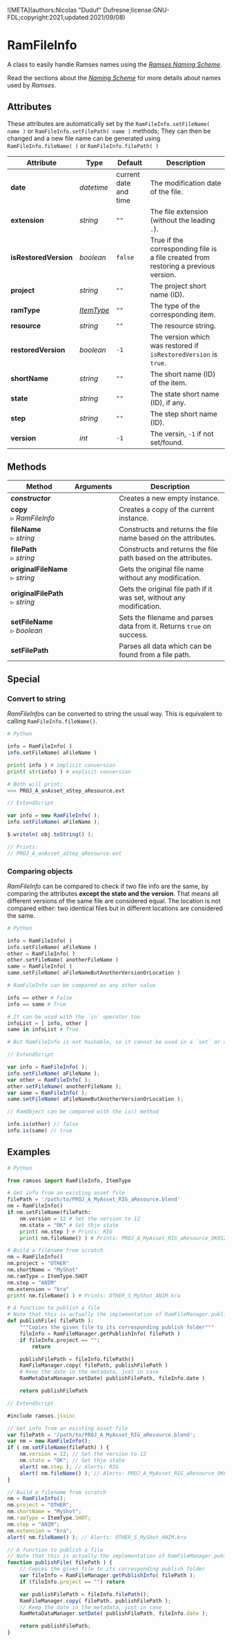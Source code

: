 ![META](authors:Nicolas "Duduf" Dufresne;license:GNU-FDL;copyright:2021;updated:2021/09/08)

# RamFileInfo

A class to easily handle Ramses names using the [*Ramses Naming Scheme*](../../components/files/naming.md).

Read the sections about the *[Naming Scheme](../../components/files/naming.md)* for more details about names used by *Ramses*.

## Attributes

These attributes are automatically set by the `RamFileInfo.setFileName( name )` or `RamFileInfo.setFilePath( name )` methods; They can then be changed and a new file name can be generated using `RamFileInfo.fileName( )` or `RamFileInfo.filePath( )`

| Attribute | Type | Default | Description |
| --- | --- | --- | --- |
| **date** | *datetime* | current date and time | The modification date of the file. |
| **extension** | *string* | `""` | The file extension (without the leading `.`). |
| **isRestoredVersion** | *boolean* | `false` | True if the corresponding file is a file created from restoring a previous version. |
| **project** | *string* | `""` | The project short name (ID). |
| **ramType** | *[ItemType](enum.md#itemtype)* | `""` | The type of the corresponding item. |
| **resource** | *string* | `""` | The resource string. |
| **restoredVersion** | *boolean* | `-1` | The version which was restored if `isRestoredVersion` is `true`. |
| **shortName** | *string* | `""` | The short name (ID) of the item. |
| **state** | *string* | `""` | The state short name (ID), if any. |
| **step** | *string* | `""` | The step short name (ID). |
| **version** | *int* | `-1` | The versin, `-1` if not set/found. |

## Methods

| Method | Arguments | Description |
| --- | --- | --- |
| ***constructor*** |  | Creates a new empty instance. |
| **copy**<br />▹ *RamFileInfo* |  | Creates a copy of the current instance. |
| **fileName**<br />▹ *string* |  | Constructs and returns the file name based on the attributes. |
| **filePath**<br />▹ *string* |  | Constructs and returns the file path based on the attributes. |
| **originalFileName**<br />▹ *string* |  | Gets the original file name without any modification. |
| **originalFilePath**<br />▹ *string* |  | Gets the original file path if it was set, without any modification. |
| **setFileName**<br />▹ *boolean* |  | Sets the filename and parses data from it. Returns `true` on success. |
| **setFilePath** |  | Parses all data which can be found from a file path. |

## Special

### Convert to string

*RamFileInfo*s can be converted to string the usual way. This is equivalent to calling `RamFileInfo.fileName()`.

```py
# Python

info = RamFileInfo( )
info.setFileName( aFileName )

print( info ) # implicit conversion
print( str(info) ) # explicit conversion

# Both will print:
>>> PROJ_A_anAsset_aStep_aResource.ext
```

```js
// ExtendScript

var info = new RamFileInfo( );
info.setFileName( aFileName );

$.writeln( obj.toString() );

// Prints:
// PROJ_A_anAsset_aStep_aResource.ext

```

### Comparing objects

*RamFileInfo* can be compared to check if two file info are the same, by comparing the attributes **except the state and the version**. That means all different versions of the same file are considered equal. The location is not compared either: two identical files but in different locations are considered the same.

```py
# Python

info = RamFileInfo( )
info.setFileName( aFileName )
other = RamFileInfo( )
other.setFileName( anotherFileName )
same = RamFileInfo( )
same.setFileName( aFileNameButAnotherVersionOrLocation )

# RamFileInfo can be compared as any other value

info == other # False
info == same # True

# It can be used with the `in` operator too
infoList = [ info, other ]
same in infoList # True

# But RamFileInfo is not hashable, so it cannot be used in a `set` or as a key in a `dict`

```

```js
// ExtendScript

var info = RamFileInfo( );
info.setFileName( aFileName );
var other = RamFileInfo( );
other.setFileName( anotherFileName );
var same = RamFileInfo( );
same.setFileName( aFileNameButAnotherVersionOrLocation );

// RamObject can be compared with the is() method

info.is(other) // false
info.is(same) // true

```

## Examples

```py
# Python

from ramses import RamFileInfo, ItemType

# Get info from an existing asset file
filePath = '/path/to/PROJ_A_MyAsset_RIG_aResource.blend'
nm = RamFileInfo()
if nm.setFileName(filePath:
    nm.version = 12 # Set the version to 12
    nm.state = "OK" # Set thje state
    print( nm.step ) # Prints: RIG
    print( nm.fileName() ) # Prints: PROJ_A_MyAsset_RIG_aResource_OK012.blend

# Build a filename from scratch
nm = RamFileInfo()
nm.project = "OTHER"
nm.shortName = "MyShot"
nm.ramType = ItemType.SHOT
nm.step = "ANIM"
nm.extension = "kra"
print( nm.fileName() ) # Prints: OTHER_S_MyShot_ANIM.kra

# A function to publish a file
# Note that this is actually the implementation of RamFileManager.publishFile()
def publishFile( filePath ):
    """Copies the given file to its corresponding publish folder"""
    fileInfo = RamFileManager.getPublishInfo( filePath )
    if fileInfo.project == "":
        return

    publishFilePath = fileInfo.filePath()
    RamFileManager.copy( filePath, publishFilePath )
    # Keep the date in the metadata, just in case
    RamMetaDataManager.setDate( publishFilePath, fileInfo.date )

    return publishFilePath
```

```js
// ExtendScript

#include ramses.jsxinc

// Get info from an existing asset file
var filePath = '/path/to/PROJ_A_MyAsset_RIG_aResource.blend';
var nm = new RamFileInfo();
if ( nm.setFileName(filePath) ) {
    nm.version = 12; // Set the version to 12
    nm.state = "OK"; // Set thje state
    alert( nm.step ); // Alerts: RIG
    alert( nm.fileName() ); // Alerts: PROJ_A_MyAsset_RIG_aResource_OK012.blend
}

// Build a filename from scratch
nm = RamFileInfo();
nm.project = "OTHER";
nm.shortName = "MyShot";
nm.ramType = ItemType.SHOT;
nm.step = "ANIM";
nm.extension = "kra";
alert( nm.fileName() ); // Alerts: OTHER_S_MyShot_ANIM.kra

// A function to publish a file
// Note that this is actually the implementation of RamFileManager.publishFile()
function publishFile( filePath ) {
    // Copies the given file to its corresponding publish folder
    var fileInfo = RamFileManager.getPublishInfo( filePath );
    if (fileInfo.project == "") return

    var publishFilePath = fileInfo.filePath();
    RamFileManager.copy( filePath, publishFilePath );
    // Keep the date in the metadata, just in case
    RamMetaDataManager.setDate( publishFilePath, fileInfo.date );

    return publishFilePath;
}
```